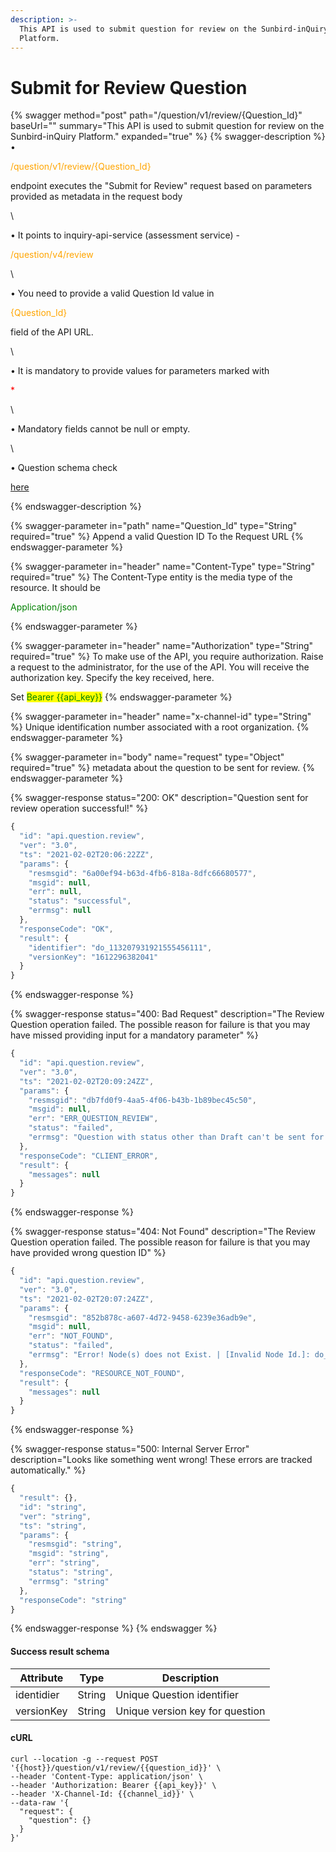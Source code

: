 ```yaml
---
description: >-
  This API is used to submit question for review on the Sunbird-inQuiry
  Platform.
---
```


# Submit for Review Question

{% swagger method="post" path="/question/v1/review/{Question_Id}" baseUrl="" summary="This API is used to submit question for review on the Sunbird-inQuiry Platform." expanded="true" %}
{% swagger-description %}
• 

<mark style="color:orange;">

/question/v1/review/{Question_Id}

</mark>

 endpoint executes the "Submit for Review" request based on parameters provided as metadata in the request body

\


<mark style="color:orange;">



</mark>

• It points to inquiry-api-service (assessment service) - 

<mark style="color:orange;">

/question/v4/review

</mark>

\


• You need to provide a valid Question Id value in 

<mark style="color:orange;">

{Question_Id}

</mark>

 field of the API URL.

\


• It is mandatory to provide values for parameters marked with 

<mark style="color:red;">

\*

</mark>

\


• Mandatory fields cannot be null or empty.

\


• Question schema check 

[here](https://github.com/project-sunbird/knowledge-platform/blob/release-4.4.0/schemas/question/1.0/schema.json)


{% endswagger-description %}

{% swagger-parameter in="path" name="Question_Id" type="String" required="true" %}
Append a valid Question ID To the Request URL
{% endswagger-parameter %}

{% swagger-parameter in="header" name="Content-Type" type="String" required="true" %}
The Content-Type entity is the media type of the resource. It should be 

<mark style="color:green;">

Application/json

</mark>
{% endswagger-parameter %}

{% swagger-parameter in="header" name="Authorization" type="String" required="true" %}
To make use of the API, you require authorization. Raise a request to the administrator, for the use of the API. You will receive the authorization key. Specify the key received, here.

Set <mark style="color:green;">Bearer \{{api\_key\}}</mark>
{% endswagger-parameter %}

{% swagger-parameter in="header" name="x-channel-id" type="String" %}
Unique identification number associated with a root organization.
{% endswagger-parameter %}

{% swagger-parameter in="body" name="request" type="Object" required="true" %}
metadata about the question to be sent for review.
{% endswagger-parameter %}

{% swagger-response status="200: OK" description="Question sent for review operation successful!" %}
```javascript
{
  "id": "api.question.review",
  "ver": "3.0",
  "ts": "2021-02-02T20:06:22ZZ",
  "params": {
    "resmsgid": "6a00ef94-b63d-4fb6-818a-8dfc66680577",
    "msgid": null,
    "err": null,
    "status": "successful",
    "errmsg": null
  },
  "responseCode": "OK",
  "result": {
    "identifier": "do_113207931921555456111",
    "versionKey": "1612296382041"
  }
}
```
{% endswagger-response %}

{% swagger-response status="400: Bad Request" description="The Review Question operation failed. The possible reason for failure is that you may have missed providing input for a mandatory parameter" %}
```javascript
{
  "id": "api.question.review",
  "ver": "3.0",
  "ts": "2021-02-02T20:09:24ZZ",
  "params": {
    "resmsgid": "db7fd0f9-4aa5-4f06-b43b-1b89bec45c50",
    "msgid": null,
    "err": "ERR_QUESTION_REVIEW",
    "status": "failed",
    "errmsg": "Question with status other than Draft can't be sent for review."
  },
  "responseCode": "CLIENT_ERROR",
  "result": {
    "messages": null
  }
}
```
{% endswagger-response %}

{% swagger-response status="404: Not Found" description="The Review Question operation failed. The possible reason for failure is that you may have provided wrong question ID" %}
```javascript
{
  "id": "api.question.review",
  "ver": "3.0",
  "ts": "2021-02-02T20:07:24ZZ",
  "params": {
    "resmsgid": "852b878c-a607-4d72-9458-6239e36adb9e",
    "msgid": null,
    "err": "NOT_FOUND",
    "status": "failed",
    "errmsg": "Error! Node(s) does not Exist. | [Invalid Node Id.]: do_1132079319215554561111"
  },
  "responseCode": "RESOURCE_NOT_FOUND",
  "result": {
    "messages": null
  }
}
```
{% endswagger-response %}

{% swagger-response status="500: Internal Server Error" description="Looks like something went wrong! These errors are tracked automatically." %}
```javascript
{
  "result": {},
  "id": "string",
  "ver": "string",
  "ts": "string",
  "params": {
    "resmsgid": "string",
    "msgid": "string",
    "err": "string",
    "status": "string",
    "errmsg": "string"
  },
  "responseCode": "string"
}
```
{% endswagger-response %}
{% endswagger %}

#### Success result schema

| Attribute  | Type   | Description                     |
| ---------- | ------ | ------------------------------- |
| identidier | String | Unique Question identifier      |
| versionKey | String | Unique version key for question |

#### cURL

```shell
curl --location -g --request POST '{{host}}/question/v1/review/{{question_id}}' \
--header 'Content-Type: application/json' \
--header 'Authorization: Bearer {{api_key}}' \
--header 'X-Channel-Id: {{channel_id}}' \
--data-raw '{
  "request": {
    "question": {}
  }
}'
```
